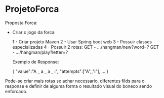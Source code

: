 # ProjetoForca

Proposta Forca:

- Criar o jogo da forca

  1 - Criar projeto Maven
  2 - Usar Spring boot web
  3 - Possuir classes especializadas
  4 - Possuir 2 rotas:
    GET - .../hangman/new?word=?
    GET - .../hangman/play?letter=?
    
  Exemplo de Response:
  
    {
        "value":"A _ a _ a _ i",
        "attempts":["A",,"i"],
        ...
    }
    
 Pode-se criar mais rotas se achar necessario, diferentes filds para o response e definir de alguma forma o resultado visual do boneco sendo enforcado.
